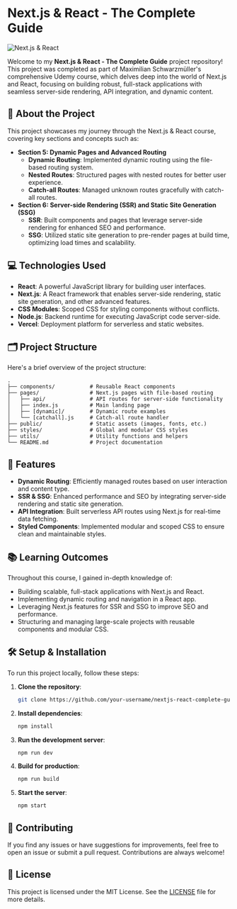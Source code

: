 # Next.js & React - The Complete Guide

![Next.js & React](https://user-images.githubusercontent.com/abc123/nextjs-react-banner.png)

Welcome to my **Next.js & React - The Complete Guide** project repository! This project was completed as part of Maximilian Schwarzmüller's comprehensive Udemy course, which delves deep into the world of Next.js and React, focusing on building robust, full-stack applications with seamless server-side rendering, API integration, and dynamic content.

## 🚀 About the Project

This project showcases my journey through the Next.js & React course, covering key sections and concepts such as:

- **Section 5: Dynamic Pages and Advanced Routing**
  - **Dynamic Routing**: Implemented dynamic routing using the file-based routing system.
  - **Nested Routes**: Structured pages with nested routes for better user experience.
  - **Catch-all Routes**: Managed unknown routes gracefully with catch-all routes.
- **Section 6: Server-side Rendering (SSR) and Static Site Generation (SSG)**
  - **SSR**: Built components and pages that leverage server-side rendering for enhanced SEO and performance.
  - **SSG**: Utilized static site generation to pre-render pages at build time, optimizing load times and scalability.

## 💻 Technologies Used

- **React**: A powerful JavaScript library for building user interfaces.
- **Next.js**: A React framework that enables server-side rendering, static site generation, and other advanced features.
- **CSS Modules**: Scoped CSS for styling components without conflicts.
- **Node.js**: Backend runtime for executing JavaScript code server-side.
- **Vercel**: Deployment platform for serverless and static websites.

## 🗂️ Project Structure

Here's a brief overview of the project structure:

```plaintext
.
├── components/           # Reusable React components
├── pages/                # Next.js pages with file-based routing
│   ├── api/              # API routes for server-side functionality
│   ├── index.js          # Main landing page
│   ├── [dynamic]/        # Dynamic route examples
│   └── [catchall].js     # Catch-all route handler
├── public/               # Static assets (images, fonts, etc.)
├── styles/               # Global and modular CSS styles
├── utils/                # Utility functions and helpers
└── README.md             # Project documentation
```

## 🌟 Features

- **Dynamic Routing**: Efficiently managed routes based on user interaction and content type.
- **SSR & SSG**: Enhanced performance and SEO by integrating server-side rendering and static site generation.
- **API Integration**: Built serverless API routes using Next.js for real-time data fetching.
- **Styled Components**: Implemented modular and scoped CSS to ensure clean and maintainable styles.

## 📚 Learning Outcomes

Throughout this course, I gained in-depth knowledge of:

- Building scalable, full-stack applications with Next.js and React.
- Implementing dynamic routing and navigation in a React app.
- Leveraging Next.js features for SSR and SSG to improve SEO and performance.
- Structuring and managing large-scale projects with reusable components and modular CSS.

## 🛠️ Setup & Installation

To run this project locally, follow these steps:

1. **Clone the repository**:
   ```bash
   git clone https://github.com/your-username/nextjs-react-complete-guide.git
   ```
2. **Install dependencies**:

   ```bash
   npm install
   ```

3. **Run the development server**:

   ```bash
   npm run dev
   ```

4. **Build for production**:

   ```bash
   npm run build
   ```

5. **Start the server**:
   ```bash
   npm start
   ```

## 🤝 Contributing

If you find any issues or have suggestions for improvements, feel free to open an issue or submit a pull request. Contributions are always welcome!

## 📄 License

This project is licensed under the MIT License. See the [LICENSE](LICENSE) file for more details.
